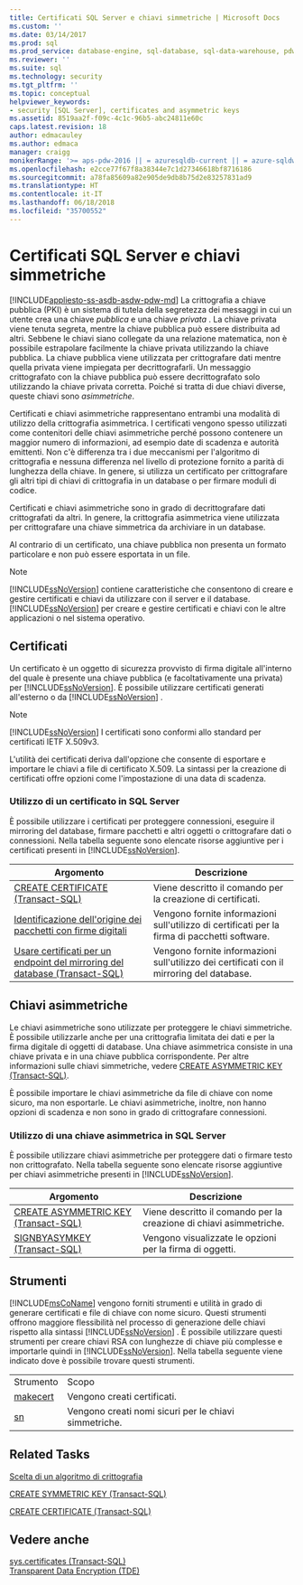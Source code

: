 ```yaml
---
title: Certificati SQL Server e chiavi simmetriche | Microsoft Docs
ms.custom: ''
ms.date: 03/14/2017
ms.prod: sql
ms.prod_service: database-engine, sql-database, sql-data-warehouse, pdw
ms.reviewer: ''
ms.suite: sql
ms.technology: security
ms.tgt_pltfrm: ''
ms.topic: conceptual
helpviewer_keywords:
- security [SQL Server], certificates and asymmetric keys
ms.assetid: 8519aa2f-f09c-4c1c-96b5-abc24811e60c
caps.latest.revision: 18
author: edmacauley
ms.author: edmaca
manager: craigg
monikerRange: '>= aps-pdw-2016 || = azuresqldb-current || = azure-sqldw-latest || >= sql-server-2016 || = sqlallproducts-allversions'
ms.openlocfilehash: e2cce77f67f8a38344e7c1d27346618bf8716186
ms.sourcegitcommit: a78fa85609a82e905de9db8b75d2e83257831ad9
ms.translationtype: HT
ms.contentlocale: it-IT
ms.lasthandoff: 06/18/2018
ms.locfileid: "35700552"
---
```

# <a name="sql-server-certificates-and-asymmetric-keys"></a>Certificati SQL Server e chiavi simmetriche
[!INCLUDE[appliesto-ss-asdb-asdw-pdw-md](../../includes/appliesto-ss-asdb-asdw-pdw-md.md)]
  La crittografia a chiave pubblica (PKI) è un sistema di tutela della segretezza dei messaggi in cui un utente crea una chiave *pubblica* e una chiave *privata* . La chiave privata viene tenuta segreta, mentre la chiave pubblica può essere distribuita ad altri. Sebbene le chiavi siano collegate da una relazione matematica, non è possibile estrapolare facilmente la chiave privata utilizzando la chiave pubblica. La chiave pubblica viene utilizzata per crittografare dati mentre quella privata viene impiegata per decrittografarli. Un messaggio crittografato con la chiave pubblica può essere decrittografato solo utilizzando la chiave privata corretta. Poiché si tratta di due chiavi diverse, queste chiavi sono *asimmetriche*.  
  
 Certificati e chiavi asimmetriche rappresentano entrambi una modalità di utilizzo della crittografia asimmetrica. I certificati vengono spesso utilizzati come contenitori delle chiavi asimmetriche perché possono contenere un maggior numero di informazioni, ad esempio date di scadenza e autorità emittenti. Non c'è differenza tra i due meccanismi per l'algoritmo di crittografia e nessuna differenza nel livello di protezione fornito a parità di lunghezza della chiave. In genere, si utilizza un certificato per crittografare gli altri tipi di chiavi di crittografia in un database o per firmare moduli di codice.  
  
 Certificati e chiavi asimmetriche sono in grado di decrittografare dati crittografati da altri. In genere, la crittografia asimmetrica viene utilizzata per crittografare una chiave simmetrica da archiviare in un database.  
  
 Al contrario di un certificato, una chiave pubblica non presenta un formato particolare e non può essere esportata in un file.  
  
> [!NOTE]  
>  [!INCLUDE[ssNoVersion](../../includes/ssnoversion-md.md)] contiene caratteristiche che consentono di creare e gestire certificati e chiavi da utilizzare con il server e il database. [!INCLUDE[ssNoVersion](../../includes/ssnoversion-md.md)] per creare e gestire certificati e chiavi con le altre applicazioni o nel sistema operativo.  
  
## <a name="certificates"></a>Certificati  
 Un certificato è un oggetto di sicurezza provvisto di firma digitale all'interno del quale è presente una chiave pubblica (e facoltativamente una privata) per [!INCLUDE[ssNoVersion](../../includes/ssnoversion-md.md)]. È possibile utilizzare certificati generati all'esterno o da [!INCLUDE[ssNoVersion](../../includes/ssnoversion-md.md)] .  
  
> [!NOTE]  
>  [!INCLUDE[ssNoVersion](../../includes/ssnoversion-md.md)] I certificati sono conformi allo standard per certificati IETF X.509v3.  
  
 L'utilità dei certificati deriva dall'opzione che consente di esportare e importare le chiavi a file di certificato X.509. La sintassi per la creazione di certificati offre opzioni come l'impostazione di una data di scadenza.  
  
### <a name="using-a-certificate-in-sql-server"></a>Utilizzo di un certificato in SQL Server  
 È possibile utilizzare i certificati per proteggere connessioni, eseguire il mirroring del database, firmare pacchetti e altri oggetti o crittografare dati o connessioni. Nella tabella seguente sono elencate risorse aggiuntive per i certificati presenti in [!INCLUDE[ssNoVersion](../../includes/ssnoversion-md.md)].  
  
|Argomento|Descrizione|  
|-----------|-----------------|  
|[CREATE CERTIFICATE &#40;Transact-SQL&#41;](../../t-sql/statements/create-certificate-transact-sql.md)|Viene descritto il comando per la creazione di certificati.|  
|[Identificazione dell'origine dei pacchetti con firme digitali](../../integration-services/security/identify-the-source-of-packages-with-digital-signatures.md)|Vengono fornite informazioni sull'utilizzo di certificati per la firma di pacchetti software.|  
|[Usare certificati per un endpoint del mirroring del database &#40;Transact-SQL&#41;](../../database-engine/database-mirroring/use-certificates-for-a-database-mirroring-endpoint-transact-sql.md)|Vengono fornite informazioni sull'utilizzo dei certificati con il mirroring del database.|  
  
## <a name="asymmetric-keys"></a>Chiavi asimmetriche  
 Le chiavi asimmetriche sono utilizzate per proteggere le chiavi simmetriche. È possibile utilizzarle anche per una crittografia limitata dei dati e per la firma digitale di oggetti di database. Una chiave asimmetrica consiste in una chiave privata e in una chiave pubblica corrispondente. Per altre informazioni sulle chiavi simmetriche, vedere [CREATE ASYMMETRIC KEY &#40;Transact-SQL&#41;](../../t-sql/statements/create-asymmetric-key-transact-sql.md).  
  
 È possibile importare le chiavi asimmetriche da file di chiave con nome sicuro, ma non esportarle. Le chiavi asimmetriche, inoltre, non hanno opzioni di scadenza e non sono in grado di crittografare connessioni.  
  
### <a name="using-an-asymmetric-key-in-sql-server"></a>Utilizzo di una chiave asimmetrica in SQL Server  
 È possibile utilizzare chiavi asimmetriche per proteggere dati o firmare testo non crittografato. Nella tabella seguente sono elencate risorse aggiuntive per chiavi asimmetriche presenti in [!INCLUDE[ssNoVersion](../../includes/ssnoversion-md.md)].  
  
|Argomento|Descrizione|  
|-----------|-----------------|  
|[CREATE ASYMMETRIC KEY &#40;Transact-SQL&#41;](../../t-sql/statements/create-asymmetric-key-transact-sql.md)|Viene descritto il comando per la creazione di chiavi asimmetriche.|  
|[SIGNBYASYMKEY &#40;Transact-SQL&#41;](../../t-sql/functions/signbyasymkey-transact-sql.md)|Vengono visualizzate le opzioni per la firma di oggetti.|  
  
## <a name="tools"></a>Strumenti  
 [!INCLUDE[msCoName](../../includes/msconame-md.md)] vengono forniti strumenti e utilità in grado di generare certificati e file di chiave con nome sicuro. Questi strumenti offrono maggiore flessibilità nel processo di generazione delle chiavi rispetto alla sintassi [!INCLUDE[ssNoVersion](../../includes/ssnoversion-md.md)] . È possibile utilizzare questi strumenti per creare chiavi RSA con lunghezze di chiave più complesse e importarle quindi in [!INCLUDE[ssNoVersion](../../includes/ssnoversion-md.md)]. Nella tabella seguente viene indicato dove è possibile trovare questi strumenti.  
  
|||  
|-|-|  
|Strumento|Scopo|  
|[makecert](http://msdn2.microsoft.com/library/bfsktky3\(VS.80\).aspx)|Vengono creati certificati.|  
|[sn](http://msdn2.microsoft.com/library/k5b5tt23\(VS.80\).aspx)|Vengono creati nomi sicuri per le chiavi simmetriche.|  
  
## <a name="related-tasks"></a>Related Tasks  
 [Scelta di un algoritmo di crittografia](../../relational-databases/security/encryption/choose-an-encryption-algorithm.md)  
  
 [CREATE SYMMETRIC KEY &#40;Transact-SQL&#41;](../../t-sql/statements/create-symmetric-key-transact-sql.md)  
  
 [CREATE CERTIFICATE &#40;Transact-SQL&#41;](../../t-sql/statements/create-certificate-transact-sql.md)  
  
## <a name="see-also"></a>Vedere anche  
 [sys.certificates &#40;Transact-SQL&#41;](../../relational-databases/system-catalog-views/sys-certificates-transact-sql.md)   
 [Transparent Data Encryption &#40;TDE&#41;](../../relational-databases/security/encryption/transparent-data-encryption.md)  
  
  
